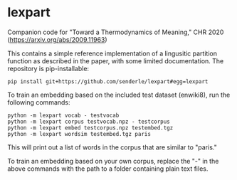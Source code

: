 # lexpart

Companion code for "Toward a Thermodynamics of Meaning," 
CHR 2020 (https://arxiv.org/abs/2009.11963)

This contains a simple reference implementation of a lingusitic partition
function as described in the paper, with some limited documentation. 
The repository is pip-installable:

    pip install git+https://github.com/senderle/lexpart#egg=lexpart

To train an embedding based on the included test dataset (enwiki8), run the
following commands:

    python -m lexpart vocab - testvocab
    python -m lexpart corpus testvocab.npz - testcorpus
    python -m lexpart embed testcorpus.npz testembed.tgz
    python -m lexpart wordsim testembed.tgz paris

This will print out a list of words in the corpus that are similar to "paris."

To train an embedding based on your own corpus, replace the "-" in the above
commands with the path to a folder containing plain text files.
